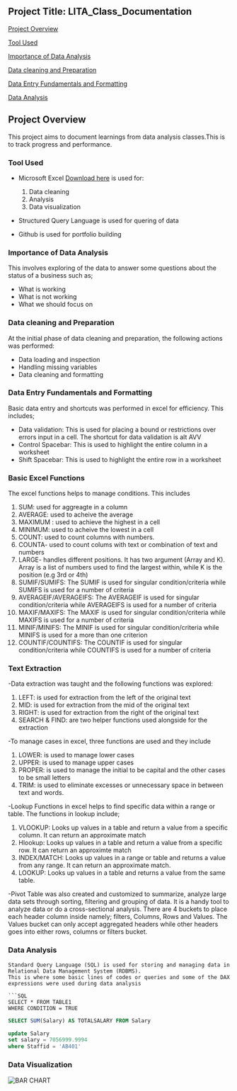 ## Project Title: LITA_Class_Documentation

[Project Overview](#project-overview)

[Tool Used](#tool-used)

[Importance of Data Analysis](#importance-of-data-analysis)

[Data cleaning and Preparation](#data-cleaning-and-preparation)

[Data Entry Fundamentals and Formatting ](#data-entry-fundamentals-and-formatting)


[Data Analysis](#data-analysis)

## Project Overview
This project aims to document learnings from data analysis classes.This is to track progress and performance.

### Tool Used
- Microsoft Excel [Download here](https://www.microsoft.com) is used for:
  1. Data cleaning
  2. Analysis
  3. Data visualization

- Structured Query Language is used for quering of data
- Github is used for portfolio building

### Importance of Data Analysis
This involves exploring of the data to answer some questions about the status of a business such as;
 - What is working
 - What is not working
 - What we should focus on

### Data cleaning and Preparation
At the initial phase of data cleaning and preparation, the following actions was performed:
   - Data loading and inspection
   - Handling missing variables
   - Data cleaning and formatting

### Data Entry Fundamentals and Formatting 
Basic data entry and shortcuts was performed in excel for efficiency. This includes; 
  - Data validation: This is used for placing a bound or restrictions over errors input in a cell. The shortcut for data validation is alt AVV
  - Control Spacebar: This is used to highlight the entire column in a worksheet
  - Shift Spacebar: This is used to highlight the entire row in a worksheet

### Basic Excel Functions
The excel functions helps to manage conditions. This includes
  1. SUM: used for aggreagte in a column 
  2. AVERAGE: used to acheive the average 
  3. MAXIMUM : used to achieve the highest in a cell
  4. MINIMUM: used to acheive the lowest in a cell
  5. COUNT: used to count columns with numbers. 
  6. COUNTA- used to count colums with text or combination of text and numbers
  7. LARGE- handles different positions. It has two argument (Array and K). Array is a list of numbers used to find the largest within, while K is the position (e.g 3rd or 4th)
  8. SUMIF/SUMIFS: The SUMIF is used for singular condition/criteria while SUMIFS is used for a number of criteria
  9. AVERAGEIF/AVERAGEIFS: The AVERAGEIF is used for singular condition/criteria while AVERAGEIFS is used for a number of criteria
  10. MAXIF/MAXIFS: The MAXIF is used for singular condition/criteria while MAXIFS is used for a number of criteria
  11. MINIF/MINIFS: The MINIF is used for singular condition/criteria while MINIFS is used for a more than one criterion
  12. COUNTIF/COUNTIFS: The COUNTIF is used for singular condition/criteria while COUNTIFS is used for a number of criteria

### Text Extraction

-Data extraction was taught and the following functions was explored:
  1. LEFT: is used for extraction from the left of the original text
  2. MID: is used for extraction from the mid of the original text
  3. RIGHT: is used for extraction from the right of the original text
  4. SEARCH & FIND: are two helper functions used alongside for the extraction

-To manage cases in excel, three functions are used and they include
  1. LOWER: is used to manage lower cases   
  2. UPPER: is used to manage upper cases
  3. PROPER: is used to manage the initial to be capital and the other cases to be small letters
  4. TRIM: is used to eliminate excesses or unnecessary space in between text and words.

-Lookup Functions in excel helps to find specific data within a range or table. The functions in lookup include;
  1. VLOOKUP: Looks up values in a table and return a value from a specific column. It can return an approximate match
  2. Hlookup: Looks up values in a table and return a value from a specific row. It can return an approximte match 
  3. INDEX/MATCH: Looks up values in a range or table and returns a value from any range. It can  return an approximate match.
  4. LOOKUP: Looks up values in a table and returns a value from the same table.

-Pivot Table was also created and customized to summarize, analyze large data sets through sorting, filtering and grouping of data.
It is a handy tool to analyze data or do a cross-sectional analysis. There are 4 buckets to place each header column inside namely;
filters, Columns, Rows and Values. The Values bucket can only accept aggregated headers while other headers goes into either rows, columns or filters bucket.  
   

### Data Analysis
```
Standard Query Language (SQL) is used for storing and managing data in Relational Data Management System (RDBMS).
This is where some basic lines of codes or queries and some of the DAX expressions were used during data analysis

```SQL
SELECT * FROM TABLE1
WHERE CONDITION = TRUE
```

```SQL
SELECT SUM(Salary) AS TOTALSALARY FROM Salary
```

```SQL
update Salary
set salary = 7056999.9994
where Staffid = 'AB401'
```

### Data Visualization

![BAR CHART](https://github.com/user-attachments/assets/27c33ec9-8422-4446-95cd-c213083d552d)
